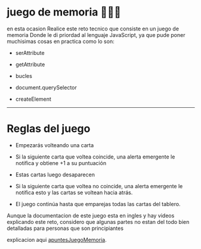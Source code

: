 # juego de memoria 👨🏽‍💻

en esta ocasion Realice este reto tecnico que consiste en un juego de memoria 
Donde le di priordad al lenguaje JavaScript, ya que pude poner muchisimas cosas en practica como lo son:

*  serAttribute

* getAttribute

* bucles

* document.querySelector

* createElement

---

# Reglas del juego

* Empezarás volteando una carta

* Si la siguiente carta que voltea coincide, una alerta emergente le notifica y obtiene +1 a su puntuación

* Estas cartas luego desaparecen

* Si la siguiente carta que voltea no coincide, una alerta emergente le notifica esto y las cartas se voltean hacia atrás.

* El juego continúa hasta que emparejas todas las cartas del tablero.


Aunque la documentacion de este juego esta en ingles y hay videos explicando este reto, considero que algunas partes no estan del todo bien detalladas para personas que son principiantes


explicacion aqui [apuntesJuegoMemoria](https://excalidraw.com/#json=KPxpGu3Q6b7_AYdj7p5dG,4G07_ua1WTppivmxu3xg3g).
